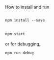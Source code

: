 How to install and run

<code>
npm install --save
</code>
<br>
<code>
npm start
</code>
<br>
or 
for debugging, 
<br>
<code>
npm run debug
</code>